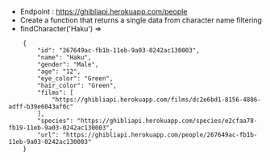 - Endpoint : https://ghibliapi.herokuapp.com/people
- Create a function that returns a single data from character name filtering
- findCharacter('Haku') => 
```
	{
		"id": "267649ac-fb1b-11eb-9a03-0242ac130003",
		"name": "Haku",
		"gender": "Male",
		"age": "12",
		"eye_color": "Green",
		"hair_color": "Green",
		"films": [
			"https://ghibliapi.herokuapp.com/films/dc2e6bd1-8156-4886-adff-b39e6043af0c"
		],
		"species": "https://ghibliapi.herokuapp.com/species/e2cfaa78-fb19-11eb-9a03-0242ac130003",
		"url": "https://ghibliapi.herokuapp.com/people/267649ac-fb1b-11eb-9a03-0242ac130003"
	}
```
